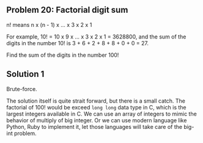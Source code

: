 ## Problem 20: Factorial digit sum

n! means n x (n - 1) x ... x 3 x 2 x 1

For example, 10! = 10 x 9 x ... x 3 x 2 x 1 = 3628800, and the sum of the
digits in the number 10! is 3 + 6 + 2 + 8 + 8 + 0 + 0 = 27.

Find the sum of the digits in the number 100!


## Solution 1

Brute-force.

The solution itself is quite strait forward, but there is a small catch. The
factorial of 100! would be exceed `long long` data type in C, which is the
largest integers available in C. We can use an array of integers to mimic the
behavior of multiply of big integer. Or we can use modern language like
Python, Ruby to implement it, let those languages will take care of the
big-int problem.
